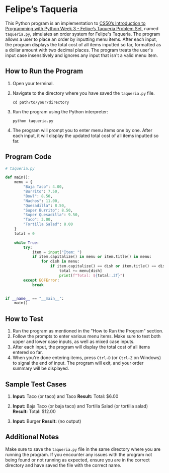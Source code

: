 # Felipe’s Taqueria

This Python program is an implementation to [CS50’s Introduction to Programming with Python Week 3 - Felipe’s Taqueria Problem Set](https://cs50.harvard.edu/python/2022/psets/3/taqueria/), named `taqueria.py`, simulates an order system for Felipe's Taqueria. The program allows a user to place an order by inputting menu items. After each input, the program displays the total cost of all items inputted so far, formatted as a dollar amount with two decimal places. The program treats the user's input case insensitively and ignores any input that isn't a valid menu item.

## How to Run the Program

1. Open your terminal.
2. Navigate to the directory where you have saved the `taqueria.py` file.

   ```
   cd path/to/your/directory
   ```

3. Run the program using the Python interpreter:

   ```
   python taqueria.py
   ```

4. The program will prompt you to enter menu items one by one. After each input, it will display the updated total cost of all items inputted so far.

## Program Code

```python
# taqueria.py

def main():
    menu = {
        "Baja Taco": 4.00,
        "Burrito": 7.50,
        "Bowl": 8.50,
        "Nachos": 11.00,
        "Quesadilla": 8.50,
        "Super Burrito": 8.50,
        "Super Quesadilla": 9.50,
        "Taco": 3.00,
        "Tortilla Salad": 8.00
    }
    total = 0

    while True:
        try:
            item = input("Item: ")
            if item.capitalize() in menu or item.title() in menu:
                for dish in menu:
                    if item.capitalize() == dish or item.title() == dish:
                        total += menu[dish]
                        print(f"Total: ${total:.2f}")
        except EOFError:
            break


if __name__ == "__main__":
    main()
```

## How to Test

1. Run the program as mentioned in the "How to Run the Program" section.
2. Follow the prompts to enter various menu items. Make sure to test both upper and lower case inputs, as well as mixed case inputs.
3. After each input, the program will display the total cost of all items entered so far.
4. When you're done entering items, press `Ctrl-D` (or `Ctrl-Z` on Windows) to signal the end of input. The program will exit, and your order summary will be displayed.

## Sample Test Cases

1. **Input:** Taco (or taco) and Taco
   **Result:** Total: $6.00

2. **Input:** Baja Taco (or baja taco) and Tortilla Salad (or tortilla salad)
   **Result:** Total: $12.00

3. **Input:** Burger
   **Result:** (no output)

## Additional Notes

Make sure to save the `taqueria.py` file in the same directory where you are running the program. If you encounter any issues with the program not being found or not running as expected, ensure you are in the correct directory and have saved the file with the correct name.